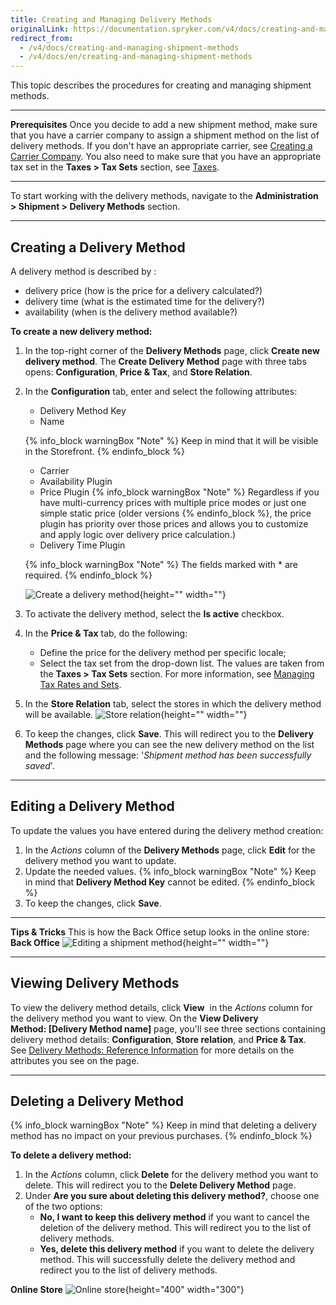 ```yaml
---
title: Creating and Managing Delivery Methods
originalLink: https://documentation.spryker.com/v4/docs/creating-and-managing-shipment-methods
redirect_from:
  - /v4/docs/creating-and-managing-shipment-methods
  - /v4/docs/en/creating-and-managing-shipment-methods
---
```


This topic describes the procedures for creating and managing shipment methods. 
***
**Prerequisites**
Once you decide to add a new shipment method, make sure that you have a carrier company to assign a shipment method on the list of delivery methods. If you don't have an appropriate carrier, see [Creating a Carrier Company](/docs/scos/dev/user-guides/202001.0/back-office-user-guide/administration/shipment/creating-a-carr). You also need to make sure that you have an appropriate tax set in the **Taxes > Tax Sets** section, see [Taxes](/docs/scos/dev/user-guides/202001.0/back-office-user-guide/taxes/taxes).
***
To start working with the delivery methods, navigate to the **Administration > Shipment > Delivery Methods** section.
***
## Creating a Delivery Method
A delivery method is described by :
* delivery price (how is the price for a delivery calculated?)
* delivery time (what is the estimated time for the delivery?)
* availability (when is the delivery method available?)

**To create a new delivery method:**
1. In the top-right corner of the **Delivery Methods** page, click **Create new delivery method**. The **Create Delivery Method** page with three tabs opens: **Configuration**, **Price & Tax**, and **Store Relation**.
2. In the **Configuration** tab, enter and select the following attributes:
    * Delivery Method Key
    * Name
    
    {% info_block warningBox "Note" %}
Keep in mind that it will be visible in the Storefront.
{% endinfo_block %}
    * Carrier
    * Availability Plugin
    * Price Plugin
    {% info_block warningBox "Note" %}
Regardless if you have multi-currency prices with multiple price modes or just one simple static price (older versions
{% endinfo_block %}, the price plugin has priority over those prices and allows you to customize and apply logic over delivery price calculation.)
    * Delivery Time Plugin
    
    {% info_block warningBox "Note" %}
The fields marked with * are required.
{% endinfo_block %}

    ![Create a delivery method](https://spryker.s3.eu-central-1.amazonaws.com/docs/User+Guides/Back+Office+User+Guides/Administration/Shipment/Creating+and+Managing+Shipment+Methods/create-delivery-method.png){height="" width=""}

3. To activate the delivery method, select the **Is active** checkbox.
4. In the **Price & Tax** tab, do the following:
    * Define the price for the delivery method per specific locale;
    * Select the tax set from the drop-down list. The values are taken from the **Taxes > Tax Sets** section. For more information, see [Managing Tax Rates and Sets](/docs/scos/dev/user-guides/202001.0/back-office-user-guide/taxes/tax-rates-and-tax-sets/managing-tax-ra).

5. In the **Store Relation** tab, select the stores in which the delivery method will be available.
![Store relation](https://spryker.s3.eu-central-1.amazonaws.com/docs/User+Guides/Back+Office+User+Guides/Administration/Shipment/Creating+and+Managing+Shipment+Methods/store-relation-delivery-method.png){height="" width=""}

6. To keep the changes, click **Save**. This will redirect you to the **Delivery Methods** page where you can see the new delivery method on the list and the following message: '*Shipment method has been successfully saved*'.
***
## Editing a Delivery Method
To update the values you have entered during the delivery method creation:
1. In the _Actions_ column of the **Delivery Methods** page, click **Edit** for the delivery method you want to update.
2. Update the needed values.
    {% info_block warningBox "Note" %}
Keep in mind that **Delivery Method Key** cannot be edited.
{% endinfo_block %}
4. To keep the changes, click **Save**.
***
**Tips & Tricks**
This is how the Back Office setup looks in the online store:
**Back Office**
![Editing a shipment method](https://spryker.s3.eu-central-1.amazonaws.com/docs/User+Guides/Back+Office+User+Guides/Administration/Shipment/Creating+and+Managing+Shipment+Methods/editing-shipment-method.png){height="" width=""}
***
## Viewing Delivery Methods
To view the delivery method details, click **View**  in the *Actions* column for the delivery method you want to view. On the **View Delivery Method: [Delivery Method name]** page, you'll see three sections containing delivery method details: **Configuration**, **Store relation**, and **Price & Tax**. See [Delivery Methods: Reference Information](/docs/scos/dev/user-guides/202001.0/back-office-user-guide/administration/shipment/references/delivery-method) for more details on the attributes you see on the page.
***
## Deleting a Delivery Method
{% info_block warningBox "Note" %}
Keep in mind that deleting a delivery method has no impact on your previous purchases.
{% endinfo_block %}

**To delete a delivery method:**

1. In the *Actions* column, click **Delete** for the delivery method you want to delete. This will redirect you to the **Delete Delivery Method** page.
2. Under **Are you sure about deleting this delivery method?**, choose one of the two options:
    * **No, I want to keep this delivery method** if you want to cancel the deletion of the delivery method. This will redirect you to the list of delivery methods.
    * **Yes, delete this delivery method** if you want to delete the delivery method. This will successfully delete the delivery method and redirect you to the list of delivery methods.
    
**Online Store**
![Online store](https://spryker.s3.eu-central-1.amazonaws.com/docs/User+Guides/Back+Office+User+Guides/Administration/Shipment/Creating+and+Managing+Shipment+Methods/online-store.png){height="400" width="300"}
